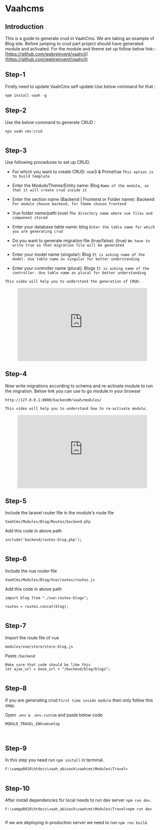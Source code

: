 # Vaahcms

[comment]: <> ([[toc]])

## Introduction

This is a guide to generate crud in VaahCms. We are taking an example of Blog site.
Before jumping to crud part project should have generated module and activated.
For the module and theme set up follow below link:-
[https://github.com/webreinvent/vaahcli](https://github.com/webreinvent/vaahcli)

## Step-1
Firstly need to update VaahCms self update
Use below command for that :
```
npm install vaah -g
```

## Step-2
Use the below command to generate CRUD :
```
npx vaah cms:crud
```
<img :src="$withBase('/images/crud-generate-2.png')">

## Step-3
Use following procedures to set up CRUD.

- For which you want to create CRUD: vue3 & PrimeVue ```This option is to build template```

- Enter the Module/Theme/Entity name: Blog ```Name of the module, so that it will create crud inside it```

- Enter the section name (Backend | Frontend or Folder name): Backend ```For module choose backend, for theme choose frontend```

- Vue folder name/path:(vue) ```The directory name where vue files and component stored```

- Enter your database table name: blog ```Enter the table name for which you are generating crud```

- Do you want to generate migration file (true/false):  (true) ```We have to write true so that migration file will be generated```

- Enter your model name (singular): Blog ```It is asking name of the model. Use table name as singular for better understanding```

- Enter your controller name (plural): Blogs ```It is asking name of the controller. Use table name as plural for better understanding```

```This video will help you to understand the generation of CRUD.```
<figure>
  <iframe src="https://img-v4.getdemo.dev/screenshot/cmd_NiBc9DdrDM.mp4" frameborder="0" allowfullscreen="true" style="width: 100%; aspect-ratio: 16/9;"> </iframe>
</figure>

## Step-4
Now write migrations according to schema and re-activate module to run the migration.
Below link you can use to go module in your browser
```
http://127.0.0.1:8000/backend#/vaah/modules/
```
```This video will help you to understand how to re-activate module.```

<figure>
  <iframe src="https://img-v4.getdemo.dev/screenshot/chrome_j3WEb0p0h0.mp4" frameborder="0" allowfullscreen="true" style="width: 100%; aspect-ratio: 16/9;"> </iframe>
</figure>

## Step-5
Include the laravel router file in the module's route file

```VaahCms/Modules/Blog/Routes/backend.php```

Add this code in above path

```
include('backend/routes-blog.php');
```
<img :src="$withBase('/images/crud-generate-5.png')">

## Step-6
Include the vue router file

```VaahCms/Modules/Blog/Vue/routes/routes.js```

Add this code in above path
```
import blog from "./vue-routes-blogs";
   
routes = routes.concat(blog);
```
<img :src="$withBase('/images/crud-generate-6.png')">

## Step-7
Import the route file of vue

```modules/vue/store/store-blog.js```

Paste ```/backend```

```
Make sure that code should be like this
let ajax_url = base_url + "/backend/blog/blogs";
```
<img :src="$withBase('/images/crud-generate-7.png')">

## Step-8
If you are generating crud `First time inside module` then only follow this step.

Open ```.env & .env.custom``` and paste below code
```
MODULE_TRAVEL_ENV=develop
```
<img :src="$withBase('/images/crud-generate-8-a.png')">
<img :src="$withBase('/images/crud-generate-8-b.png')">

## Step-9

In this step you need run `npm install` in terminal.
```
F:\xampp8018\htdocs\vaah_abinash\vaahcms\Modules\Travel>
```
<img :src="$withBase('/images/crud-generate-9.png')">

## Step-10

After install dependencies for local needs to run dev server `npm run dev`.
```
F:\xampp8018\htdocs\vaah_abinash\vaahcms\Modules\Travel>npm run dev
```

<img :src="$withBase('/images/crud-generate-10.png')">

If we are deploying in production server we need to run `npm run build`.